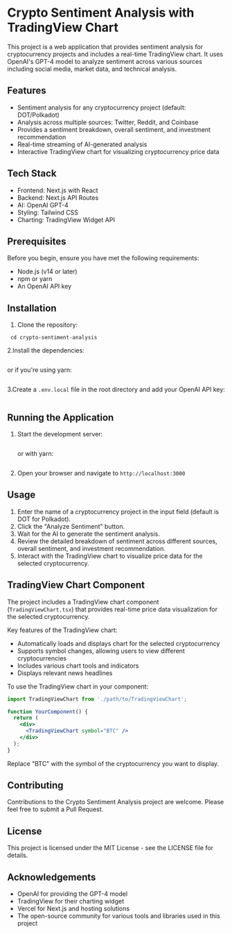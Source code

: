 # Crypto Sentiment Analysis with TradingView Chart

This project is a web application that provides sentiment analysis for cryptocurrency projects and includes a real-time TradingView chart. It uses OpenAI's GPT-4 model to analyze sentiment across various sources including social media, market data, and technical analysis.

## Features

- Sentiment analysis for any cryptocurrency project (default: DOT/Polkadot)
- Analysis across multiple sources: Twitter, Reddit, and Coinbase
- Provides a sentiment breakdown, overall sentiment, and investment recommendation
- Real-time streaming of AI-generated analysis
- Interactive TradingView chart for visualizing cryptocurrency price data

## Tech Stack

- Frontend: Next.js with React
- Backend: Next.js API Routes
- AI: OpenAI GPT-4
- Styling: Tailwind CSS
- Charting: TradingView Widget API

## Prerequisites

Before you begin, ensure you have met the following requirements:

- Node.js (v14 or later)
- npm or yarn
- An OpenAI API key

## Installation

1. Clone the repository:

  ```git clone https://github.com/Encode-Group16-AI-bootcamp-Q3-2024/finalProject-Group16
   cd crypto-sentiment-analysis
   ```

2.Install the dependencies:

   ```npm install
   ```

   or if you're using yarn:

   ```yarn install
   ```

3.Create a `.env.local` file in the root directory and add your OpenAI API key:

   ```OPENAI_API_KEY=your_api_key_here
   ```

## Running the Application

1. Start the development server:

   ```npm run dev
   ```

   or with yarn:

   ```yarn dev
   ```

2. Open your browser and navigate to `http://localhost:3000`

## Usage

1. Enter the name of a cryptocurrency project in the input field (default is DOT for Polkadot).
2. Click the "Analyze Sentiment" button.
3. Wait for the AI to generate the sentiment analysis.
4. Review the detailed breakdown of sentiment across different sources, overall sentiment, and investment recommendation.
5. Interact with the TradingView chart to visualize price data for the selected cryptocurrency.

## TradingView Chart Component

The project includes a TradingView chart component (`TradingViewChart.tsx`) that provides real-time price data visualization for the selected cryptocurrency.

Key features of the TradingView chart:

- Automatically loads and displays chart for the selected cryptocurrency
- Supports symbol changes, allowing users to view different cryptocurrencies
- Includes various chart tools and indicators
- Displays relevant news headlines

To use the TradingView chart in your component:

```jsx
import TradingViewChart from './path/to/TradingViewChart';

function YourComponent() {
  return (
    <div>
      <TradingViewChart symbol="BTC" />
    </div>
  );
}
```

Replace "BTC" with the symbol of the cryptocurrency you want to display.

## Contributing

Contributions to the Crypto Sentiment Analysis project are welcome. Please feel free to submit a Pull Request.

## License

This project is licensed under the MIT License - see the LICENSE file for details.

## Acknowledgements

- OpenAI for providing the GPT-4 model
- TradingView for their charting widget
- Vercel for Next.js and hosting solutions
- The open-source community for various tools and libraries used in this project
